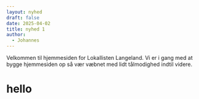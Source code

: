 ```yaml
---
layout: nyhed
draft: false
date: 2025-04-02
title: nyhed 1
author:
  - Johannes
---
```

Velkommen til hjemmesiden for Lokallisten Langeland. Vi er i gang med at bygge hjemmesiden op så vær væbnet med lidt tålmodighed indtil videre.

# hello
